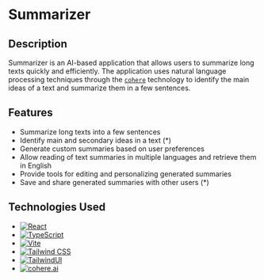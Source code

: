# Summarizer

## Description

Summarizer is an AI-based application that allows users to summarize long texts quickly and efficiently. The application uses natural language processing techniques through the [`cohere`](https://cohere.ai/) technology to identify the main ideas of a text and summarize them in a few sentences.

## Features

- Summarize long texts into a few sentences
- Identify main and secondary ideas in a text (*)
- Generate custom summaries based on user preferences
- Allow reading of text summaries in multiple languages and retrieve them in English
- Provide tools for editing and personalizing generated summaries
- Save and share generated summaries with other users (*)

## Technologies Used

- [![React](https://img.shields.io/badge/-React-black?style=flat-square&logo=react&logoColor=white)](https://reactjs.org/)
- [![TypeScript](https://img.shields.io/badge/-TypeScript-blue?style=flat-square&logo=typescript&logoColor=white)](https://www.typescriptlang.org/)
- [![Vite](https://img.shields.io/badge/-Vite-646CFF?style=flat-square&logo=vite&logoColor=white)](https://vitejs.dev/)
- [![Tailwind CSS](https://img.shields.io/badge/-Tailwind%20CSS-38B2AC?style=flat-square&logo=tailwind-css&logoColor=white)](https://tailwindcss.com/)
- [![TailwindUI](https://img.shields.io/badge/-TailwindUI-38B2AC?style=flat-square&logo=tailwind-css&logoColor=white)](https://tailwindui.com/)
- [![cohere.ai](https://img.shields.io/badge/-cohere.ai-FF6B6B?style=flat-square&logo=cohere.ai&logoColor=white)](https://cohere.ai/)
